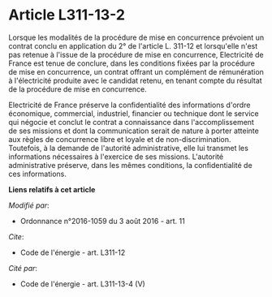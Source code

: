 # Article L311-13-2

Lorsque les modalités de la procédure de mise en concurrence prévoient un contrat conclu en application du 2° de l'article L.
311-12 et lorsqu'elle n'est pas retenue à l'issue de la procédure de mise en concurrence, Electricité de France est tenue de
conclure, dans les conditions fixées par la procédure de mise en concurrence, un contrat offrant un complément de
rémunération à l'électricité produite avec le candidat retenu, en tenant compte du résultat de la procédure de mise en
concurrence. 

Electricité de France préserve la confidentialité des informations d'ordre économique, commercial, industriel, financier ou
technique dont le service qui négocie et conclut le contrat a connaissance dans l'accomplissement de ses missions et dont la
communication serait de nature à porter atteinte aux règles de concurrence libre et loyale et de non-discrimination.
Toutefois, à la demande de l'autorité administrative, elle lui transmet les informations nécessaires à l'exercice de ses
missions. L'autorité administrative préserve, dans les mêmes conditions, la confidentialité de ces informations.

**Liens relatifs à cet article**

_Modifié par_:

  - Ordonnance n°2016-1059 du 3 août 2016 - art. 11

_Cite_:

  - Code de l'énergie - art. L311-12

_Cité par_:

  - Code de l'énergie - art. L311-13-4 (V)
